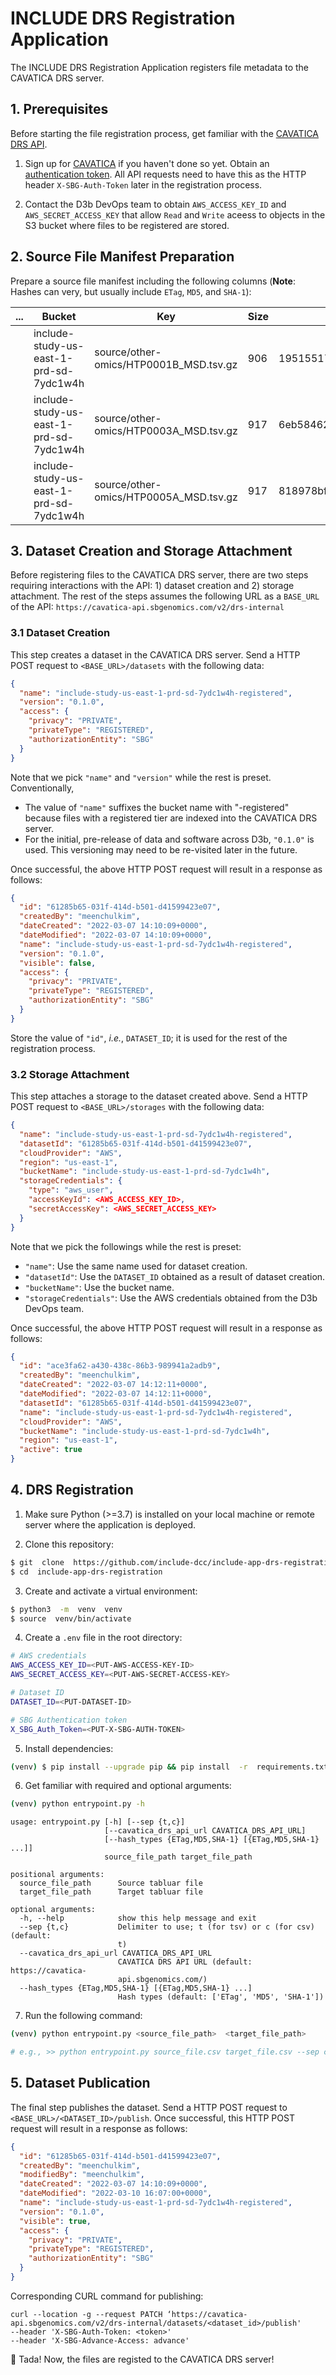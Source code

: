 # INCLUDE DRS Registration Application

The INCLUDE DRS Registration Application registers file metadata to the CAVATICA DRS server.

## 1. Prerequisites

Before starting the file registration process, get familiar with the [CAVATICA DRS API](https://docs.cavatica.org/reference/drs-api-overview).

1. Sign up for [CAVATICA](https://www.cavatica.org/) if you haven't done so yet. Obtain an [authentication token](https://docs.cavatica.org/docs/get-your-authentication-token). All API requests need to have this as the HTTP header `X-SBG-Auth-Token` later in the registration process.

2. Contact the D3b DevOps team to obtain `AWS_ACCESS_KEY_ID` and `AWS_SECRET_ACCESS_KEY` that allow `Read` and `Write` aceess to objects in the S3 bucket where files to be registered are stored.

## 2. Source File Manifest Preparation

Prepare a source file manifest including the following columns (**Note**: Hashes can very, but usually include `ETag`, `MD5`, and `SHA-1`):

| ... | Bucket                                  | Key                                    | Size | ETag                             | ... |
| --- | --------------------------------------- | -------------------------------------- | ---- | -------------------------------- | --- |
|     | include-study-us-east-1-prd-sd-7ydc1w4h | source/other-omics/HTP0001B_MSD.tsv.gz | 906  | 19515517bfacc0b2ac2fc755b7c6440d |     |
|     | include-study-us-east-1-prd-sd-7ydc1w4h | source/other-omics/HTP0003A_MSD.tsv.gz | 917  | 6eb5846285c464762d074240b491171a |     |
|     | include-study-us-east-1-prd-sd-7ydc1w4h | source/other-omics/HTP0005A_MSD.tsv.gz | 917  | 818978bfa381a29ff772b4218ccd2b91 |     |

## 3. Dataset Creation and Storage Attachment

Before registering files to the CAVATICA DRS server, there are two steps requiring interactions with the API: 1) dataset creation and 2) storage attachment. The rest of the steps assumes the following URL as a `BASE_URL` of the API: `https://cavatica-api.sbgenomics.com/v2/drs-internal`

### 3.1 Dataset Creation

This step creates a dataset in the CAVATICA DRS server. Send a HTTP POST request to `<BASE_URL>/datasets` with the following data:

```json
{
  "name": "include-study-us-east-1-prd-sd-7ydc1w4h-registered",
  "version": "0.1.0",
  "access": {
    "privacy": "PRIVATE",
    "privateType": "REGISTERED",
    "authorizationEntity": "SBG"
  }
}
```

Note that we pick `"name"` and `"version"` while the rest is preset. Conventionally,

- The value of `"name"` suffixes the bucket name with "-registered" because files with a registered tier are indexed into the CAVATICA DRS server.
- For the initial, pre-release of data and software across D3b, `"0.1.0"` is used. This versioning may need to be re-visited later in the future.

Once successful, the above HTTP POST request will result in a response as follows:

```json
{
  "id": "61285b65-031f-414d-b501-d41599423e07",
  "createdBy": "meenchulkim",
  "dateCreated": "2022-03-07 14:10:09+0000",
  "dateModified": "2022-03-07 14:10:09+0000",
  "name": "include-study-us-east-1-prd-sd-7ydc1w4h-registered",
  "version": "0.1.0",
  "visible": false,
  "access": {
    "privacy": "PRIVATE",
    "privateType": "REGISTERED",
    "authorizationEntity": "SBG"
  }
}
```

Store the value of `"id"`, _i.e._, `DATASET_ID`; it is used for the rest of the registration process.

### 3.2 Storage Attachment

This step attaches a storage to the dataset created above. Send a HTTP POST request to `<BASE_URL>/storages` with the following data:

```json
{
  "name": "include-study-us-east-1-prd-sd-7ydc1w4h-registered",
  "datasetId": "61285b65-031f-414d-b501-d41599423e07",
  "cloudProvider": "AWS",
  "region": "us-east-1",
  "bucketName": "include-study-us-east-1-prd-sd-7ydc1w4h",
  "storageCredentials": {
    "type": "aws_user",
    "accessKeyId": <AWS_ACCESS_KEY_ID>,
    "secretAccessKey": <AWS_SECRET_ACCESS_KEY>
  }
}
```

Note that we pick the followings while the rest is preset:

- `"name"`: Use the same name used for dataset creation.
- `"datasetId"`: Use the `DATASET_ID` obtained as a result of dataset creation.
- `"bucketName"`: Use the bucket name.
- `"storageCredentials"`: Use the AWS credentials obtained from the D3b DevOps team.

Once successful, the above HTTP POST request will result in a response as follows:

```json
{
  "id": "ace3fa62-a430-438c-86b3-989941a2adb9",
  "createdBy": "meenchulkim",
  "dateCreated": "2022-03-07 14:12:11+0000",
  "dateModified": "2022-03-07 14:12:11+0000",
  "datasetId": "61285b65-031f-414d-b501-d41599423e07",
  "name": "include-study-us-east-1-prd-sd-7ydc1w4h-registered",
  "cloudProvider": "AWS",
  "bucketName": "include-study-us-east-1-prd-sd-7ydc1w4h",
  "region": "us-east-1",
  "active": true
}
```

## 4. DRS Registration

1. Make sure Python (>=3.7) is installed on your local machine or remote server where the application is deployed.

2. Clone this repository:

```bash
$ git  clone  https://github.com/include-dcc/include-app-drs-registration.git
$ cd  include-app-drs-registration
```

3. Create and activate a virtual environment:

```bash
$ python3  -m  venv  venv
$ source  venv/bin/activate
```

4. Create a `.env` file in the root directory:

```bash
# AWS credentials
AWS_ACCESS_KEY_ID=<PUT-AWS-ACCESS-KEY-ID>
AWS_SECRET_ACCESS_KEY=<PUT-AWS-SECRET-ACCESS-KEY>

# Dataset ID
DATASET_ID=<PUT-DATASET-ID>

# SBG Authentication token
X_SBG_Auth_Token=<PUT-X-SBG-AUTH-TOKEN>
```

5. Install dependencies:

```bash
(venv) $ pip install --upgrade pip && pip install  -r  requirements.txt
```

6. Get familiar with required and optional arguments:

```bash
(venv) python entrypoint.py -h
```

```
usage: entrypoint.py [-h] [--sep {t,c}]
                     [--cavatica_drs_api_url CAVATICA_DRS_API_URL]
                     [--hash_types {ETag,MD5,SHA-1} [{ETag,MD5,SHA-1} ...]]
                     source_file_path target_file_path

positional arguments:
  source_file_path      Source tabluar file
  target_file_path      Target tabluar file

optional arguments:
  -h, --help            show this help message and exit
  --sep {t,c}           Delimiter to use; t (for tsv) or c (for csv) (default:
                        t)
  --cavatica_drs_api_url CAVATICA_DRS_API_URL
                        CAVATICA DRS API URL (default: https://cavatica-
                        api.sbgenomics.com/)
  --hash_types {ETag,MD5,SHA-1} [{ETag,MD5,SHA-1} ...]
                        Hash types (default: ['ETag', 'MD5', 'SHA-1'])
```

7. Run the following command:

```bash
(venv) python entrypoint.py <source_file_path>  <target_file_path>

# e.g., >> python entrypoint.py source_file.csv target_file.csv --sep c --hash_types ETag SHA-1
```

## 5. Dataset Publication

The final step publishes the dataset. Send a HTTP POST request to `<BASE_URL>/<DATASET_ID>/publish`. Once successful, this HTTP POST request will result in a response as follows:

```json
{
  "id": "61285b65-031f-414d-b501-d41599423e07",
  "createdBy": "meenchulkim",
  "modifiedBy": "meenchulkim",
  "dateCreated": "2022-03-07 14:10:09+0000",
  "dateModified": "2022-03-10 16:07:00+0000",
  "name": "include-study-us-east-1-prd-sd-7ydc1w4h-registered",
  "version": "0.1.0",
  "visible": true,
  "access": {
    "privacy": "PRIVATE",
    "privateType": "REGISTERED",
    "authorizationEntity": "SBG"
  }
}
```

Corresponding CURL command for publishing: 

	curl --location -g --request PATCH ‘https://cavatica-api.sbgenomics.com/v2/drs-internal/datasets/<dataset_id>/publish' 
	--header 'X-SBG-Auth-Token: <token>' 
	--header 'X-SBG-Advance-Access: advance'


🎉 Tada! Now, the files are registed to the CAVATICA DRS server!
